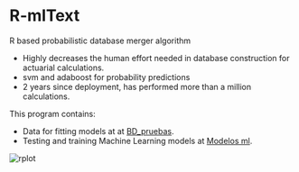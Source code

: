 # R-mlText
R based probabilistic database merger algorithm

* Highly decreases the human effort needed in database construction for actuarial calculations.
* svm and adaboost for probability predictions
* 2 years since deployment, has performed more than a million calculations.

This program contains:

* Data for fitting models at at [BD_pruebas](https://github.com/rvaldez1986/R-mlText/tree/master/BD_pruebas).
* Testing and training Machine Learning models at [Modelos ml](https://github.com/rvaldez1986/R-mlText/tree/master/Modelos%20ml%20texto).



![rplot](https://user-images.githubusercontent.com/19597283/52574030-62d0ed00-2de9-11e9-9e8f-c6168a33984c.png)
